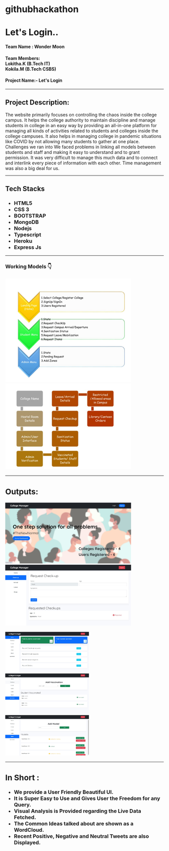 # githubhackathon
<h1>Let's Login..</h1></a>

<h4>Team Name : Wonder Moon</h4>
<h4>Team Members: <br>Lokitha.K (B.Tech IT)<br>
                  Kokila.M (B.Tech CSBS)
</h4>
<h4> Project Name:- Let's Login</h4>
<hr>
<h2>Project Description:</h2>
<p>
  The website primarily focuses on controlling the chaos inside the college campus. It helps the college authority to maintain discipline and manage students in college in an easy way by providing an all-in-one platform for managing all kinds of activities related to students and colleges inside the college campuses. It also helps in managing college in pandemic situations like COVID by not allowing many students to gather at one place.
Challenges we ran into
We faced problems in linking all models between students and staff and making it easy to understand and to grant permission.
It was very difficult to manage this much data and to connect and interlink every piece of information with each other.
Time management was also a big deal for us.
</p>
<hr>
<h2>Tech Stacks</h2>
<h3>
<ul>
  <li>HTML5</li>
  <li>CSS 3</li>
  <li>BOOTSTRAP</li>
  <li>MongoDB</li>
  <li>Nodejs</li>
  <li>Typescript</li>
  <li>Heroku</li>
  <li>Express Js</li>
  </ul>
</h3>
<hr>
<h3>Working Models 👇<h3>
  <img src = "README_Resourses/model1.JPG" width= "400" > <span>  <img src = "README_Resourses/model2.JPG" width= "400" >
<hr>
<h2>Outputs:</h2>

<img src = "README_Resourses/image1.jpeg" width= "400" > <span>  <img src = "README_Resourses/image2.jpeg" width= "400" >

<img src = "README_Resourses/image3.jpeg" width= "266" > <span><img src = "README_Resourses/image4.jpeg" width= "266" > <span>  <img src = "README_Resourses/image5.jpeg" width= "266" >
<hr>
<h2>In Short :</h2>
<ul>
<li> We provide a User Friendly Beautiful UI.</li>
<li> It is Super Easy to Use and Gives User the Freedom for any Query.</li>
<li> Visual Analysis is Provided regarding the Live Data Fetched.</li>
<li> The Common Ideas talked about are shown as a WordCloud.</li>
<li> Recent Positive, Negative and Neutral Tweets are also Displayed.</li></ul>
